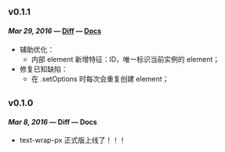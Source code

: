 

## <sub>v0.1.1</sub>
#### _Mar 29, 2016_ — [Diff](https://github.com/WeiFei365/text-wrap-px/commit/e3b6bfdf2bceb182704b7622045b0740cba3dc22) — [Docs](README.md)

 * 辅助优化：
    * 内部 element 新增特征：ID，唯一标识当前实例的 element；
 * 修复已知缺陷：
    * 在 .setOptions 时每次会重复创建 element；


## <sub>v0.1.0</sub>
#### _Mar 8, 2016_ — Diff — Docs

 * text-wrap-px 正式版上线了！！！
